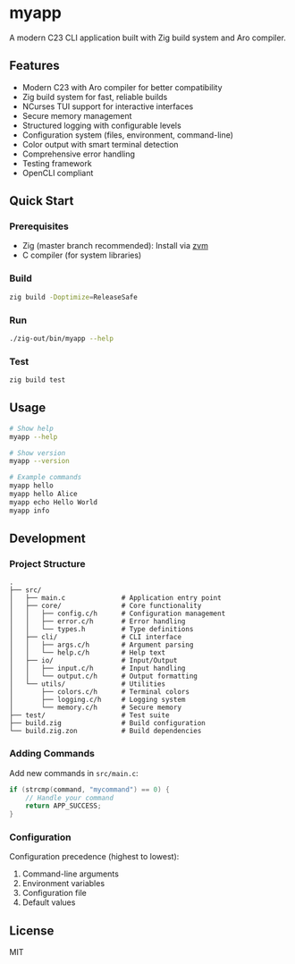 # myapp

A modern C23 CLI application built with Zig build system and Aro compiler.

## Features

- Modern C23 with Aro compiler for better compatibility
- Zig build system for fast, reliable builds
- NCurses TUI support for interactive interfaces
- Secure memory management
- Structured logging with configurable levels
- Configuration system (files, environment, command-line)
- Color output with smart terminal detection
- Comprehensive error handling
- Testing framework
- OpenCLI compliant

## Quick Start

### Prerequisites

- Zig (master branch recommended): Install via [zvm](https://github.com/tristanisham/zvm)
- C compiler (for system libraries)

### Build

```bash
zig build -Doptimize=ReleaseSafe
```

### Run

```bash
./zig-out/bin/myapp --help
```

### Test

```bash
zig build test
```

## Usage

```bash
# Show help
myapp --help

# Show version
myapp --version

# Example commands
myapp hello
myapp hello Alice
myapp echo Hello World
myapp info
```

## Development

### Project Structure

```
.
├── src/
│   ├── main.c              # Application entry point
│   ├── core/               # Core functionality
│   │   ├── config.c/h      # Configuration management
│   │   ├── error.c/h       # Error handling
│   │   └── types.h         # Type definitions
│   ├── cli/                # CLI interface
│   │   ├── args.c/h        # Argument parsing
│   │   └── help.c/h        # Help text
│   ├── io/                 # Input/Output
│   │   ├── input.c/h       # Input handling
│   │   └── output.c/h      # Output formatting
│   └── utils/              # Utilities
│       ├── colors.c/h      # Terminal colors
│       ├── logging.c/h     # Logging system
│       └── memory.c/h      # Secure memory
├── test/                   # Test suite
├── build.zig               # Build configuration
└── build.zig.zon           # Build dependencies
```

### Adding Commands

Add new commands in `src/main.c`:

```c
if (strcmp(command, "mycommand") == 0) {
    // Handle your command
    return APP_SUCCESS;
}
```

### Configuration

Configuration precedence (highest to lowest):
1. Command-line arguments
2. Environment variables
3. Configuration file
4. Default values

## License

MIT